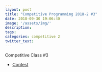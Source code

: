 ```yaml
---
layout: post
title: "Competitive Programming 2018-2 #3"
date: 2018-09-30 19:06:40
image: '/assets/img/'
description:
tags:
categories: competitive 2
twitter_text:
---
```


Competitive Class #3

* [Contest](https://a2oj.com/contest?ID=37822)